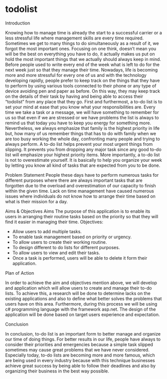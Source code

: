 ﻿# todolist
Introduction

Knowing how to manage time is already the start to a successful carrier or a less stressful life where management skills are every time required. Sometimes we get to many things to do simultaneously as a result of it, we forgot the most important ones. Focusing on one think, doesn’t mean you will be the best on everything you have to do, it actually makes us put on hold the most important things that we actually should always keep in mind. Before people used to write every end of the week what is left to do for the next week just so that they manage their time. Nowadays, life is becoming more and more stressful for every one of us and with the technology developing rapidly, people prefer to keep track on the things that they have to perform by using various tools connected to their phone or any type of device avoiding pen and paper as before. On this way, they may keep track on the details of their task by having and being able to access their “todolist” from any place that they go. 
First and furthermost, a to-do list is to set your mind at ease that you know what your responsibilities are. Every time we take a task or a message, we will have something to remember for us so that even if we are stressed or we have problems the list is always to remind us that today you have to keep you energy for something more. Nevertheless, we always emphasize that family is the highest priority in life but, how many of us remember things that has to do with family when we are too busy working the whole day, confronting many people and trying to always perform. A to-do list helps prevent your most urgent things from slipping. It prevents you from dropping any major task since any good to-do list will emphasize your highest priority items.
More importantly, a to-do list is not to overestimate yourself. It is basically to help you organize your week by letting you know all kind of tasks that are expected from you to be done.

Problem Statement 
People these days have to perform numerous tasks for different purposes where there are always important tasks that are forgotten due to the overload and overestimation of our capacity to finish within the given time. Lack on time management have caused numerous issues where individuals do not know how to arrange their time based on what is their mission for a day.  

Aims & Objectives
Aims
The purpose of this application is to enable its users in arranging their routine tasks based on the priority so that they will find it easier in managing their time.
Objectives:
* Allow users to add multiple tasks. 
* To enable task management based on priority or urgency.
*	To allow users to create their working routine.
*	To design different to do lists for different purposes.
*	To allow users to view and edit their tasks.
*	Once a task is performed, users will be able to delete it form their application.

Plan of Action

In order to achieve the aim and objectives mention above, we will develop and application which will allow users to create and manage their to-do lists. To achieve this, a research will be done to determine lacks on the existing applications and also to define what better solves the problems that users have on this area. Furthermore, during this process we will be using c# programming language with the framework asp.net. The design of the application will be done based on target users experience and expectation. 

Conclusion

In conclusion, to-do list is an important form to better manage and organize our time of doing things. For better results in our life, people have always to consider their priorities and emergencies because a simple task slipped sometimes may cause great problems that we have never considered. Especially today, to-do lists are becoming more and more famous, which are being used in every industry because with this technique businesses achieve great success by being able to follow their deadlines and also by organizing their business in the best way possible.
